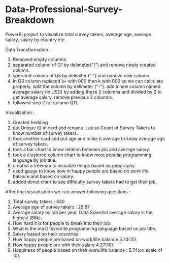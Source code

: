 # Data-Professional-Survey-Breakdown
PowerBI project to visualize total survey takers, average age, average salary, salary by country etc. 

Data Transformation :

1. Removed empty columns.
2. separated column of Q1 by delimeter("(") and remove newly created column.
3. sperated column of Q5 by delimiter (":") and remove new column.
4. In Q3 column replaced k+ with 000 then k with 000 so we can calculate properly. split the column by
delimeter ("-"). add a new column named average salary (in USD) by adding these 2 columns and divided
by 2 to get average salary. remove previous 2 columns.
5. followed step 2 for column Q11.

Visualization :

1. Created hedding
2. put Unique ID in card and rename it as as Count of Survey Takers to know number of survey takers.
3. took another card and put age and make it average to know average age of survey takers.
4. took a bar chart to know relation between job and average salary.
5. took a clustered column chart to know most popular programming language by job title.
6. created a treemap to visualize things based on geography.
7. used gauge to know how m´happy people are based on work life balance and based on salary.
8. added donut chart to see difficulty survey takers had to get their job.

After final visualization we can answer following questions :

1. Total survey takers : 630
2. Average age of survey takers : 29,87
3. Average salary by job per year, Data Scientist average salary is the highest (88k).
4. How hard it is for people to break into their job.
5. What is the most favourite programming language based on job title.
6. Salary based on their countries.
7. How happy people are based on work/life balance 5.74(10).
8. How happy people are with their salary 4.27(10).
9. Happiness of people based on their work/life balance : 5.74(on scale of 10).
